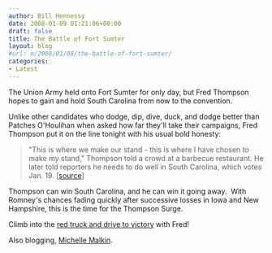 ```yaml
---
author: Bill Hennessy
date: 2008-01-09 01:21:06+00:00
draft: false
title: The Battle of Fort Sumter
layout: blog
#url: e/2008/01/08/the-battle-of-fort-sumter/
categories:
- Latest
---
```


The Union Army held onto Fort Sumter for only day, but Fred Thompson hopes to gain and hold South Carolina from now to the convention.

Unlike other candidates who dodge, dip, dive, duck, and dodge better than Patches O'Houlihan when asked how far they'll take their campaigns, Fred Thompson put it on the line tonight with his usual bold honesty:


> "This is where we make our stand - this is where I have chosen to make my stand," Thompson told a crowd at a barbecue restaurant. He later told reporters he needs to do well in South Carolina, which votes Jan. 19. [[source](https://apnews.myway.com/article/20080109/D8U213701.html)]


Thompson can win South Carolina, and he can win it going away.  With Romney's chances fading quickly after successive losses in Iowa and New Hampshire, this is the time for the Thompson Surge.

Climb into the [red truck and drive to victory](https://www.fred08.com/contribute.aspx?RefererID=4987be96-4295-4dda-be05-236f28ab766f) with Fred!

Also blogging, [Michelle Malkin](https://michellemalkin.com/2008/01/08/fred-thompson-on-south-carolina-this-is-my-firewall/).
